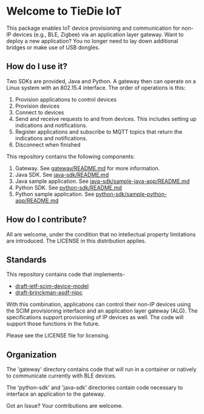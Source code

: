 <!--
Copyright (c) 2023, Cisco Systems, Inc. and/or its affiliates.
All rights reserved.
See LICENSE file in this distribution.
SPDX-License-Identifier: Apache-2.0
-->

# Welcome to TieDie IoT

This package enables IoT device provisioning and communication for
non-IP devices (e.g., BLE, Zigbee) via an application layer gateway.
Want to deploy a new application?  You no longer need to lay down
additional bridges or make use of USB dongles.

## How do I use it?

Two SDKs are provided, Java and Python.  A gateway then can operate
on a Linux system with an 802.15.4 interface.  The order of operations
is this:

1. Provision applications to control devices
2. Provision devices
3. Connect to devices
4. Send and receive requests to and from devices.  This includes
   setting up indications and notifications.
5. Register applications and subscribe to MQTT topics that return
   the indications and notifications.
6. Disconnect when finished

This repository contains the following components: 
1. Gateway. See [gateway/README.md](gateway/README.md) for more information.
2. Java SDK. See [java-sdk/README.md](java-sdk/README.md)
3. Java sample application. See [java-sdk/sample-java-app/README.md](java-sdk/sample-java-app/README.md)
4. Python SDK. See [python-sdk/README.md](python-sdk/README.md)
5. Python sample application. See [python-sdk/sample-python-app/README.md](python-sdk/sample-python-app/README.md)

## How do I contribute?

All are welcome, under the condition that no intellectual property
limitations are introduced.  The LICENSE in this distribution
applies.

## Standards

This repository contains code that implements-

 - [draft-ietf-scim-device-model](https://datatracker.ietf.org/doc/draft-ietf-scim-device-model/)
 - [draft-brinckman-asdf-nipc](https://datatracker.ietf.org/doc/draft-brinckman-nipc/)

With this combination, applications can control their non-IP devices
using the SCIM provisioning interface and an application layer gateway
(ALG).  The specifications support provisioning of IP devices as well.
The code will support those functions in the future.

Please see the LICENSE file for licensing.

## Organization

The 'gateway' directory contains code that will run in a container or
natively to communicate currently with BLE devices.

The 'python-sdk' and 'java-sdk' directories contain code necessary to
interface an application to the gateway.

Got an Issue?  Your contributions are welcome.
